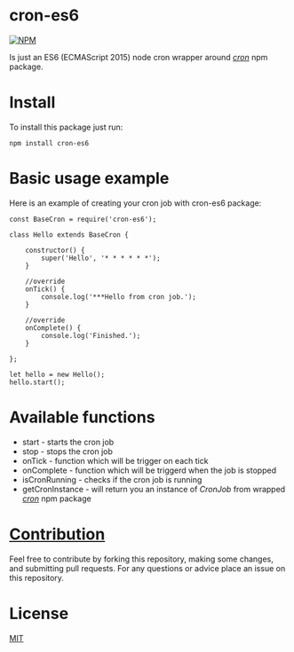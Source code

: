 # cron-es6

[![NPM](https://nodei.co/npm/cron-es6.png?downloads=true&downloadRank=true&stars=true)](https://nodei.co/npm/cron-es6/)

Is just an ES6 (ECMAScript 2015) node cron wrapper around *[cron](https://www.npmjs.com/package/cron)* npm package.

# Install

To install this package just run:

```npm install cron-es6```

# Basic usage example

Here is an example of creating your cron job with cron-es6 package:

```
const BaseCron = require('cron-es6');

class Hello extends BaseCron {

    constructor() {
        super('Hello', '* * * * * *');
    }

    //override
    onTick() {
        console.log('***Hello from cron job.');
    }

    //override
    onComplete() {
        console.log('Finished.');
    }

};

let hello = new Hello();
hello.start();
```

# Available functions

- start - starts the cron job
- stop - stops the cron job
- onTick - function which will be trigger on each tick
- onComplete - function which will be triggerd when the job is stopped
- isCronRunning - checks if the cron job is running
- getCronInstance - will return you an instance of *CronJob* from wrapped *[cron](https://www.npmjs.com/package/cron)* npm package

# [Contribution](https://github.com/nemanjapetrovic/cron-es6/blob/master/CONTRIBUTING.md)

Feel free to contribute by forking this repository, making some changes, and submitting pull requests. For any questions or advice place an issue on this repository.

# License

  [MIT](LICENSE)
